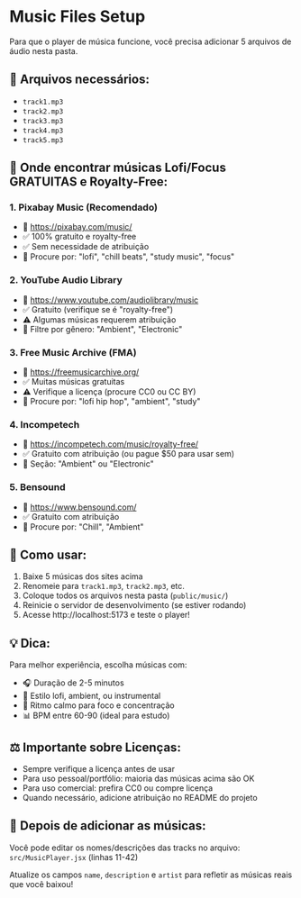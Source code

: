 # Music Files Setup

Para que o player de música funcione, você precisa adicionar 5 arquivos de áudio nesta pasta.

## 📁 Arquivos necessários:
- `track1.mp3`
- `track2.mp3`
- `track3.mp3`
- `track4.mp3`
- `track5.mp3`

## 🎵 Onde encontrar músicas Lofi/Focus GRATUITAS e Royalty-Free:

### 1. **Pixabay Music** (Recomendado)
- 🔗 https://pixabay.com/music/
- ✅ 100% gratuito e royalty-free
- ✅ Sem necessidade de atribuição
- 🎯 Procure por: "lofi", "chill beats", "study music", "focus"

### 2. **YouTube Audio Library**
- 🔗 https://www.youtube.com/audiolibrary/music
- ✅ Gratuito (verifique se é "royalty-free")
- ⚠️ Algumas músicas requerem atribuição
- 🎯 Filtre por gênero: "Ambient", "Electronic"

### 3. **Free Music Archive (FMA)**
- 🔗 https://freemusicarchive.org/
- ✅ Muitas músicas gratuitas
- ⚠️ Verifique a licença (procure CC0 ou CC BY)
- 🎯 Procure por: "lofi hip hop", "ambient", "study"

### 4. **Incompetech**
- 🔗 https://incompetech.com/music/royalty-free/
- ✅ Gratuito com atribuição (ou pague $50 para usar sem)
- 🎯 Seção: "Ambient" ou "Electronic"

### 5. **Bensound**
- 🔗 https://www.bensound.com/
- ✅ Gratuito com atribuição
- 🎯 Procure por: "Chill", "Ambient"

## 📝 Como usar:

1. Baixe 5 músicas dos sites acima
2. Renomeie para `track1.mp3`, `track2.mp3`, etc.
3. Coloque todos os arquivos nesta pasta (`public/music/`)
4. Reinicie o servidor de desenvolvimento (se estiver rodando)
5. Acesse http://localhost:5173 e teste o player!

## 💡 Dica:

Para melhor experiência, escolha músicas com:
- 🎧 Duração de 2-5 minutos
- 🎵 Estilo lofi, ambient, ou instrumental
- 🧘 Ritmo calmo para foco e concentração
- 📊 BPM entre 60-90 (ideal para estudo)

## ⚖️ Importante sobre Licenças:

- Sempre verifique a licença antes de usar
- Para uso pessoal/portfólio: maioria das músicas acima são OK
- Para uso comercial: prefira CC0 ou compre licença
- Quando necessário, adicione atribuição no README do projeto

## 🔄 Depois de adicionar as músicas:

Você pode editar os nomes/descrições das tracks no arquivo:
`src/MusicPlayer.jsx` (linhas 11-42)

Atualize os campos `name`, `description` e `artist` para refletir as músicas reais que você baixou!
